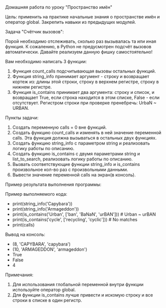 Домашняя работа по уроку "Пространство имён"

Цель: применить на практике начальные знания о пространстве имён и оператор global. Закрепить навыки из предыдущих модулей.

Задача "Счётчик вызовов":

Порой необходимо отслеживать, сколько раз вызывалась та или иная функция. К сожалению, в Python не предусмотрен подсчёт вызовов автоматически.
Давайте реализуем данную фишку самостоятельно!

Вам необходимо написать 3 функции:

  1. Функция count_calls подсчитывающая вызовы остальных функций.
  2. Функция string_info принимает аргумент - строку и возвращает кортеж из: длины этой строки, строку в верхнем регистре, строку в нижнем регистре.
  3. Функция is_contains принимает два аргумента: строку и список, и возвращает True, если строка находится в этом списке, False - если отсутствует. Регистром строки при проверке пренебречь: UrbaN ~ URBAN.

Пункты задачи:

  1. Создать переменную calls = 0 вне функций.
  2. Создать функцию count_calls и изменять в ней значение переменной calls. Эта функция должна вызываться в остальных двух функциях.
  3. Создать функцию string_info с параметром string и реализовать логику работы по описанию.
  4. Создать функцию is_contains с двумя параметрами string и list_to_search, реализовать логику работы по описанию.
  5. Вызвать соответствующие функции string_info и is_contains произвольное кол-во раз с произвольными данными.
  6. Вывести значение переменной calls на экран(в консоль).

Пример результата выполнения программы:

Пример выполняемого кода:

-  print(string_info('Capybara'))
-  print(string_info('Armageddon'))
-  print(is_contains('Urban', ['ban', 'BaNaN', 'urBAN'])) # Urban ~ urBAN
-  print(is_contains('cycle', ['recycling', 'cyclic'])) # No matches
-  print(calls)

Вывод на консоль:

-  (8, 'CAPYBARA', 'capybara')
-  (10, 'ARMAGEDDON', 'armageddon')
-  True
-  False
-  4

Примечания:

  1. Для использования глобальной переменной внутри функции используйте оператор global.
  2. Для функции is_contains лучше привести и искомую строку и все строки в списке в один регистр.
